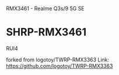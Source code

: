RMX3461 - Realme Q3s/9 5G SE

# SHRP-RMX3461
RUI4

forked from logotoy/TWRP-RMX3363 Link: https://github.com/logotoy/TWRP-RMX3363
